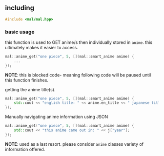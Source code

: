 <div>

## including 
```C++
#include <mal/mal.hpp>
```

### basic usage
this function is used to GET anime/s then individually stored in `anime`. this ultimately makes it easier to access.
 
```C++
mal::anime_get("one piece", 5, [](mal::smart_anime anime) {
	...
});
```
**NOTE**: this is blocked code- meaning following code will be paused until this function finishes.


getting the anime title(s).
```C++
mal::anime_get("one piece", 5, [](mal::smart_anime anime) {
	std::cout << "english title: " << anime.en_title << " japanese title: " << anime.jp_title;
});
```

Manually navigating anime information using JSON
```C++
mal::anime_get("one piece", 5, [](mal::smart_anime anime) {
	std::cout << "this anime came out in: " << j["year"];
});
```
**NOTE**: used as a last resort. please consider `anime` classes variety of information offered.

<div/>
